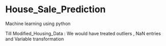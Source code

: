 # House_Sale_Prediction
Machine learning using python 

Till Modified_Housing_Data : We would have treated outliers , NaN entries and Variable transformation
